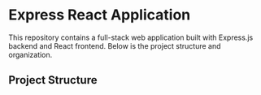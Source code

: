 # Express React Application

This repository contains a full-stack web application built with Express.js backend and React frontend. Below is the project structure and organization.

## Project Structure
